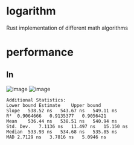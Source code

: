 # logarithm
Rust implementation of different math algorithms

# performance
## ln
![image](https://user-images.githubusercontent.com/20506/184529705-df6121f2-b6ae-4318-8f7c-ffb81af04956.png)
![image](https://user-images.githubusercontent.com/20506/184529716-1669ebc2-03c8-499a-ae8e-af58c2bdc7d0.png)
```
Additional Statistics:
Lower bound	Estimate	Upper bound
Slope	538.52 ns	543.67 ns	549.11 ns
R²	0.9064666	0.9135377	0.9056421
Mean	536.44 ns	538.51 ns	540.94 ns
Std. Dev.	7.1136 ns	11.497 ns	15.150 ns
Median	533.93 ns	534.68 ns	535.85 ns
MAD	2.7129 ns	3.7816 ns	5.0946 ns
```
